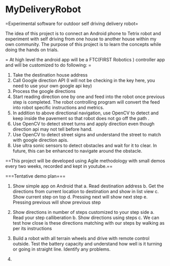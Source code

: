# MyDeliveryRobot
=Experimental software for outdoor self driving delivery robot=

The idea of this project is to connect an Android phone to Tetrix robot and experiment with self driving from one house to another house within my own community. The purpose of this project is to learn the concepts while doing the hands on trials. 

= At high level the android app will be a FTC(FIRST Robotics ) controller app and will be customized to do following:  =

1. Take the destination house address
2. Call Google direction API (I will not be checking in the key here, you need to use your own google api key)
3. Process the google directions
4. Start reading direction one by one and feed into the robot once previous step is completed. The robot controlling program will convert the feed into robot specific instructions and metrics.
5. In addition to above directional navigation, use OpenCV to detect and keep inside the pavement so that robot does not go off the path .
6. Use OpenCV to detect street turns and apply direction even though direction api may not tell before hand.
7. Use OpenCV to detect street signs and understand the street to match with google direction apis.
8. Use ultra sonic sensors to detect obstacles and wait for it to clear. In future, this can be enhanced to navigate around the obstacle.

==This project will be developed using Agile methodology with small demos every two weeks, recorded and kept in youtube.==

===Tentative demo plan===
1. Show simple app on Android that 
   a. Read destination address
   b. Get the directions from current location to destination and show in list view
   c. Show current step on top
   d. Pressing next will show next step
   e. Pressing previous will show previous step
   
2. Show directions in number of steps customized to your step side
   a. Read your step calliberation
   b. Show directions using steps
   c. We can test how close is these directions matching with our steps by walking as per its instructions
   
3. Build a robot with all terrain wheels and drive with remote control outside. Test the battery capacity and understand how well is it turning or going in straight line. Identify any problems.
4. 
